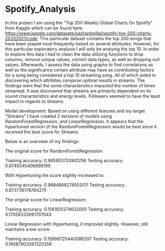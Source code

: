 # Spotify_Analysis

In this project I am using the "Top 200 Weekly Global Charts On Spotify" from Kaggle which can be found here: https://www.kaggle.com/datasets/sashankpillai/spotify-top-200-charts-20202021/code. 
This particular dataset contains the top 200 songs that have been played most frequently based on several attributes. However, for this particular 
exploratory analysis I will only be analying the top 10. In order to explore this data I had to clean the data utilizing functions to drop columns, 
remove unique values, correct data types, as well as dropping null values. Afterwards, I assess the data using graphs to find correlations as well as 
the significance certain attribute may have as contributing factors for a song being considered a top 10 streaming song. All of which aided in discovering 
which attribites compose opitmal results in streams. The findings were that the some characteristics impacted the number of times streamed. It was discovered that streams are primarily dependent on its sound characteristics and energy levels. Followers seemed to have the least impact in regards to streams.

Model development: Based on using different features and my target "Streams" I have created 2 versions of models using RandomForestRegression, and LinearRegression. It appears that the hypertuned version of the RandomForestRegression would be best since it received the best score for Streams.

Below is an overview of my findings:

The original score for RandomForestRegression:

Training accuracy: 0.965853733901256
Testing accuracy: 0.8745045406666199

With Hypertuning the score slightly increased to:

Training accuracy: 0.9684868278552011
Testing accuracy: 0.873736178764275

The original score for LinearRegression:

Training accuracy: 0.1561831274632005
Testing accuracy: 0.17056333091707043

Linear Regression with Hypertuning, it improved slightly. However, still maintains a low score:

Training accuracy: 0.15999720440086207
Testing accuracy: 0.16587903261320358
